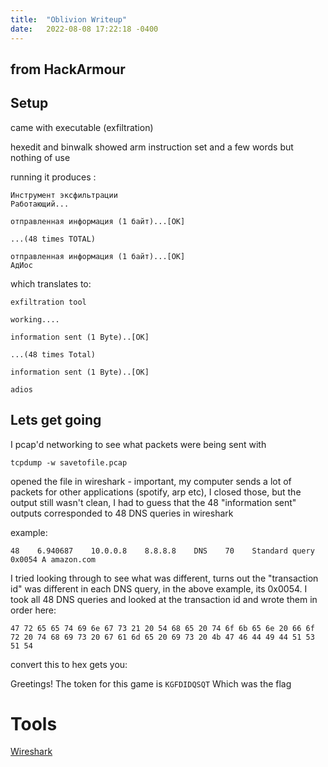 ```yaml
---
title:  "Oblivion Writeup"
date:   2022-08-08 17:22:18 -0400
---
```


## from HackArmour

## Setup
came with executable (exfiltration)

hexedit and binwalk showed arm instruction set and a few words but nothing of use

running it produces :

	Инструмент эксфильтрации            
	Работающий...

	отправленная информация (1 байт)...[OK]

	...(48 times TOTAL)

	отправленная информация (1 байт)...[OK]
	АдИос

which translates to:

	exfiltration tool

	working....

	information sent (1 Byte)..[OK]

	...(48 times Total)

	information sent (1 Byte)..[OK]

	adios


## Lets get going

I pcap'd networking to see what packets were being sent with

`tcpdump -w savetofile.pcap`

opened the file in wireshark - important, my computer sends a lot of packets for other applications (spotify, arp etc), I closed those, but the output still wasn't clean, I had to guess that the 48 "information sent" outputs corresponded to 48 DNS queries in wireshark

example:

`48    6.940687    10.0.0.8    8.8.8.8    DNS    70    Standard query 0x0054 A amazon.com`

I tried looking through to see what was different, turns out the "transaction id" was different in each DNS query, in the above example, its 0x0054. I took all 48 DNS queries and looked at the transaction id and wrote them in order here:

`47 72 65 65 74 69 6e 67 73 21 20 54 68 65 20 74 6f 6b 65 6e 20 66 6f 72 20 74 68 69 73 20 67 61 6d 65 20 69 73 20 4b 47 46 44 49 44 51 53 51 54`

convert this to hex gets you: 

Greetings! The token for this game is `KGFDIDQSQT`
Which was the flag

# Tools

[Wireshark](https://www.wireshark.org/)

